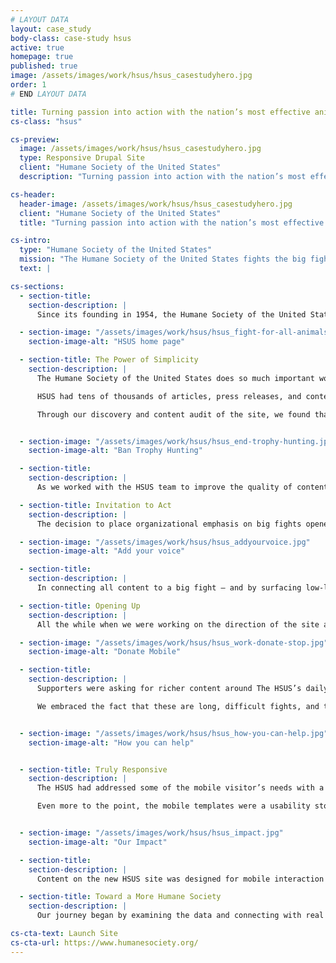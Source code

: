 ```yaml
---
# LAYOUT DATA
layout: case_study
body-class: case-study hsus
active: true
homepage: true
published: true
image: /assets/images/work/hsus/hsus_casestudyhero.jpg
order: 1
# END LAYOUT DATA

title: Turning passion into action with the nation’s most effective animal protection organization.
cs-class: "hsus"

cs-preview:
  image: /assets/images/work/hsus/hsus_casestudyhero.jpg
  type: Responsive Drupal Site
  client: "Humane Society of the United States"
  description: "Turning passion into action with the nation’s most effective animal protection organization."

cs-header:
  header-image: /assets/images/work/hsus/hsus_casestudyhero.jpg
  client: "Humane Society of the United States"
  title: "Turning passion into action with the nation’s most effective animal protection organization."

cs-intro:
  type: "Humane Society of the United States"
  mission: "The Humane Society of the United States fights the big fights, working to end all forms of animal cruelty and achieve the vision behind our name: A humane society."
  text: |

cs-sections:
  - section-title:
    section-description: |
      Since its founding in 1954, the Humane Society of the United States has fought the fights that only it could fight, taking on powerful forces and root causes that threaten the welfare of animals. The organization works directly to impact policies and systemic animal welfare issues. Their most important goal is to prevent animals from getting into situations of distress in the first place. They drive transformational change for animals—bringing a wide set of tools to take on the biggest fights, confronting multibillion dollar industries and staying the course until they achieve reform.

  - section-image: "/assets/images/work/hsus/hsus_fight-for-all-animals.jpg"
    section-image-alt: "HSUS home page"

  - section-title: The Power of Simplicity
    section-description: |
      The Humane Society of the United States does so much important work, across so many issues and in so many places, that the brand position had become overly complex. People were having trouble connecting with the organization, and the existing website suffered from an encyclopedic approach that wasn’t working for supporters, staff, or the general public.

      HSUS had tens of thousands of articles, press releases, and content that were buried at best, conflicting and outdated at worst. A thorough analysis of how visitors were using the site helped to identify what needed to be simplified. Additionally, we interviewed and surveyed thousands of constituents, volunteers, and even lapsed supporters to learn about their perception of the HSUS. This research provided insight as to what supporters wanted out of HSUS (in terms of content and actions) and how HSUS could serve those needs and motivations moving forward to forge meaningful constituent relationships.

      Through our discovery and content audit of the site, we found that much of the existing traffic to humanesociety.org came from people searching for tips, tricks, and resources for treating animals more humanely. That’s a great starting point, but we discovered that the content they were finding often served as a dead end — they found what they might have been looking for in the moment, but we missed the opportunity to engage them on the broader mission. And so one of our early insights was born: people start their journey with The Humane Society of the United States through the a love of one animal, and by connecting them with the underlying issue, we invite them to participate in a larger story.


  - section-image: "/assets/images/work/hsus/hsus_end-trophy-hunting.jpg"
    section-image-alt: "Ban Trophy Hunting"

  - section-title:
    section-description: |
      As we worked with the HSUS team to improve the quality of content across the site, we also developed a site governance plan that will ensure the strength, cadence, and relevancy of content into the future.

  - section-title: Invitation to Act
    section-description: |
      The decision to place organizational emphasis on big fights opened the door for making every piece of content actionable. Giving supporters something tangible to feel good about would be key to keeping them engaged in the mission. Going into the redesign, we heard from constituents that The HSUS did incredible work, but that often the work was done in isolation. They wanted an invitation to be part of the success story and take action alongside the organization.

  - section-image: "/assets/images/work/hsus/hsus_addyourvoice.jpg"
    section-image-alt: "Add your voice"

  - section-title:
    section-description: |
      In connecting all content to a big fight — and by surfacing low-lift actions associated with each of those fights — we brought every site visit to within a single click of action. Now, no matter whether a visitor comes from a search, an email, or a banner ad, they have an immediate way to make a difference and join the movement.

  - section-title: Opening Up
    section-description: |
      All the while when we were working on the direction of the site and the user’s journey, the Humane Society was working on a rebrand. A transition from complex to clear, from similar to distinct, and from quiet to energized requires bold design. The new humanesociety.org delivers just that with a huge investment in content — video, personal narrative, vibrant personalities, and a sense of place everywhere The HSUS works, which is pretty much everywhere.

  - section-image: "/assets/images/work/hsus/hsus_work-donate-stop.jpg"
    section-image-alt: "Donate Mobile"

  - section-title:
    section-description: |
      Supporters were asking for richer content around The HSUS’s daily work, and the results of that work. Remarking on the latter, many stated they rarely heard the outcome of the animals’ situation or the campaigns to which they lent support. We found that there were so many stories happening that weren’t reaching the audiences that wanted to hear them. People had to dig to find those results, and they generally were disconnected from the issues they served. Or, as is the case with many legal battles and lobbying, the long-tail process meant results sometimes came months after the call to action was made.

      We embraced the fact that these are long, difficult fights, and they aren’t going to get solved overnight. But when progress is made on policies or the needle moves in favor of these big fights, it will be easier for people to know it and see it surfaced on the site.


  - section-image: "/assets/images/work/hsus/hsus_how-you-can-help.jpg"
    section-image-alt: "How you can help"


  - section-title: Truly Responsive
    section-description: |
      The HSUS had addressed some of the mobile visitor’s needs with a separate theme served up to mobile users, but that solution had become dated and caused a series of unintentional consequences, such as problems with usage reporting, content updates, data structures, and so on.

      Even more to the point, the mobile templates were a usability stopgap, in that they may have stacked columns and revised font sizes. They did not address the core challenges of contextual navigation and content hierarchies that are the hallmark of good responsive design.


  - section-image: "/assets/images/work/hsus/hsus_impact.jpg"
    section-image-alt: "Our Impact"

  - section-title:
    section-description: |
      Content on the new HSUS site was designed for mobile interaction from the ground up. By focusing on positive user flow through the site and defining clear goals for every interface, we designed an experience that is at least as delightful on a small screen as it will be for visitors on large displays.

  - section-title: Toward a More Humane Society
    section-description: |
      Our journey began by examining the data and connecting with real users to learn how visitors experienced the HSUS website. Armed with new insight, we developed a bold, story-driven, action-packed site that elevates the organization’s new brand. Along with our friends at the Humane Society (and our animal friends around the world), we look forward to engaging a whole new generation of HSUS supporters and creating opportunities for any visitor to become a hero the instant they are inspired to take action.

cs-cta-text: Launch Site
cs-cta-url: https://www.humanesociety.org/
---
```

